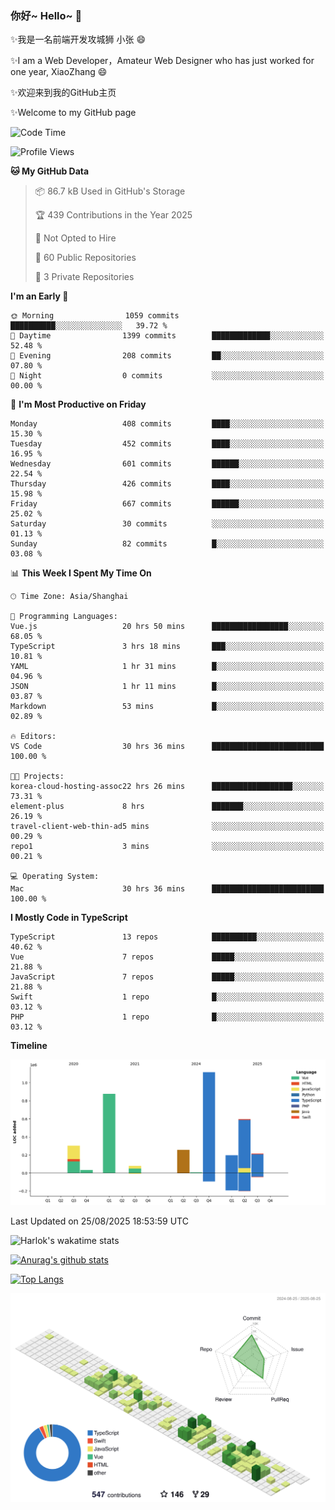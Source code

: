 ### 你好~ Hello~ 👋

✨我是一名前端开发攻城狮 小张 😄

✨I am a Web Developer，Amateur Web Designer who has just worked for one year, XiaoZhang 😄

✨欢迎来到我的GitHub主页

✨Welcome to my GitHub page
<!--
**7148505/7148505** is a ✨ _special_ ✨ repository because its `README.md` (this file) appears on your GitHub profile.

Here are some ideas to get you started:

- 🔭 I’m currently working on ...
- 🌱 I’m currently learning ...
- 👯 I’m looking to collaborate on ...
- 🤔 I’m looking for help with ...
- 💬 Ask me about ...
- 📫 How to reach me: ...
- 😄 Pronouns: ...
- ⚡ Fun fact: ...
-->

<!--START_SECTION:waka-->
![Code Time](http://img.shields.io/badge/Code%20Time-2%2C900%20hrs%207%20mins-blue)

![Profile Views](http://img.shields.io/badge/Profile%20Views-2-blue)

**🐱 My GitHub Data** 

> 📦 86.7 kB Used in GitHub's Storage 
 > 
> 🏆 439 Contributions in the Year 2025
 > 
> 🚫 Not Opted to Hire
 > 
> 📜 60 Public Repositories 
 > 
> 🔑 3 Private Repositories 
 > 
**I'm an Early 🐤** 

```text
🌞 Morning                1059 commits        ██████████░░░░░░░░░░░░░░░   39.72 % 
🌆 Daytime                1399 commits        █████████████░░░░░░░░░░░░   52.48 % 
🌃 Evening                208 commits         ██░░░░░░░░░░░░░░░░░░░░░░░   07.80 % 
🌙 Night                  0 commits           ░░░░░░░░░░░░░░░░░░░░░░░░░   00.00 % 
```
📅 **I'm Most Productive on Friday** 

```text
Monday                   408 commits         ████░░░░░░░░░░░░░░░░░░░░░   15.30 % 
Tuesday                  452 commits         ████░░░░░░░░░░░░░░░░░░░░░   16.95 % 
Wednesday                601 commits         ██████░░░░░░░░░░░░░░░░░░░   22.54 % 
Thursday                 426 commits         ████░░░░░░░░░░░░░░░░░░░░░   15.98 % 
Friday                   667 commits         ██████░░░░░░░░░░░░░░░░░░░   25.02 % 
Saturday                 30 commits          ░░░░░░░░░░░░░░░░░░░░░░░░░   01.13 % 
Sunday                   82 commits          █░░░░░░░░░░░░░░░░░░░░░░░░   03.08 % 
```


📊 **This Week I Spent My Time On** 

```text
🕑︎ Time Zone: Asia/Shanghai

💬 Programming Languages: 
Vue.js                   20 hrs 50 mins      █████████████████░░░░░░░░   68.05 % 
TypeScript               3 hrs 18 mins       ███░░░░░░░░░░░░░░░░░░░░░░   10.81 % 
YAML                     1 hr 31 mins        █░░░░░░░░░░░░░░░░░░░░░░░░   04.96 % 
JSON                     1 hr 11 mins        █░░░░░░░░░░░░░░░░░░░░░░░░   03.87 % 
Markdown                 53 mins             █░░░░░░░░░░░░░░░░░░░░░░░░   02.89 % 

🔥 Editors: 
VS Code                  30 hrs 36 mins      █████████████████████████   100.00 % 

🐱‍💻 Projects: 
korea-cloud-hosting-assoc22 hrs 26 mins      ██████████████████░░░░░░░   73.31 % 
element-plus             8 hrs               ███████░░░░░░░░░░░░░░░░░░   26.19 % 
travel-client-web-thin-ad5 mins              ░░░░░░░░░░░░░░░░░░░░░░░░░   00.29 % 
repo1                    3 mins              ░░░░░░░░░░░░░░░░░░░░░░░░░   00.21 % 

💻 Operating System: 
Mac                      30 hrs 36 mins      █████████████████████████   100.00 % 
```

**I Mostly Code in TypeScript** 

```text
TypeScript               13 repos            ██████████░░░░░░░░░░░░░░░   40.62 % 
Vue                      7 repos             █████░░░░░░░░░░░░░░░░░░░░   21.88 % 
JavaScript               7 repos             █████░░░░░░░░░░░░░░░░░░░░   21.88 % 
Swift                    1 repo              █░░░░░░░░░░░░░░░░░░░░░░░░   03.12 % 
PHP                      1 repo              █░░░░░░░░░░░░░░░░░░░░░░░░   03.12 % 
```



**Timeline**

![Lines of Code chart](https://raw.githubusercontent.com/littleCareless/littleCareless/master/assets/bar_graph.png)


 Last Updated on 25/08/2025 18:53:59 UTC
<!--END_SECTION:waka-->
![Harlok's wakatime stats](https://github-readme-stats.vercel.app/api/wakatime?username=littleCareless)

[![Anurag's github stats](https://github-readme-stats.vercel.app/api?username=littleCareless)](https://github.com/anuraghazra/github-readme-stats)

[![Top Langs](https://github-readme-stats.vercel.app/api/top-langs/?username=littleCareless&layout=compact)](https://github.com/anuraghazra/github-readme-stats)

![](./profile-3d-contrib/profile-green-animate.svg)
